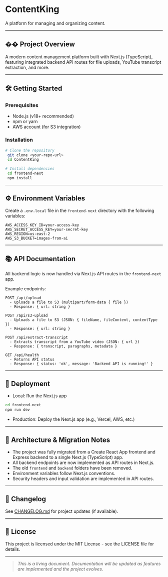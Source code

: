 # ContentKing

A platform for managing and organizing content.

---

## �� Project Overview
A modern content management platform built with Next.js (TypeScript), featuring integrated backend API routes for file uploads, YouTube transcript extraction, and more.

---

## 🛠️ Getting Started

### Prerequisites
- Node.js (v18+ recommended)
- npm or yarn
- AWS account (for S3 integration)

### Installation
```bash
# Clone the repository
 git clone <your-repo-url>
 cd ContentKing

# Install dependencies
 cd frontend-next
 npm install
```

---

## ⚙️ Environment Variables

Create a `.env.local` file in the `frontend-next` directory with the following variables:
```
AWS_ACCESS_KEY_ID=your-access-key
AWS_SECRET_ACCESS_KEY=your-secret-key
AWS_REGION=us-east-2
AWS_S3_BUCKET=images-from-ai
```

---

## 📚 API Documentation

All backend logic is now handled via Next.js API routes in the `frontend-next` app.

Example endpoints:
```
POST /api/upload
  - Uploads a file to S3 (multipart/form-data { file })
  - Response: { url: string }

POST /api/s3-upload
  - Uploads a file to S3 (JSON: { fileName, fileContent, contentType })
  - Response: { url: string }

POST /api/extract-transcript
  - Extracts transcript from a YouTube video (JSON: { url })
  - Response: { transcript, paragraphs, metadata }

GET /api/health
  - Returns API status
  - Response: { status: 'ok', message: 'Backend API is running!' }
```

---

## 🚦 Deployment

- Local: Run the Next.js app
```bash
cd frontend-next
npm run dev
```
- Production: Deploy the Next.js app (e.g., Vercel, AWS, etc.)

---

## 📝 Architecture & Migration Notes

- The project was fully migrated from a Create React App frontend and Express backend to a single Next.js (TypeScript) app.
- All backend endpoints are now implemented as API routes in Next.js.
- The old `frontend` and `backend` folders have been removed.
- Environment variables follow Next.js conventions.
- Security headers and input validation are implemented in API routes.

---

## 📅 Changelog

See [CHANGELOG.md](CHANGELOG.md) for project updates (if available).

---

## 📄 License

This project is licensed under the MIT License - see the LICENSE file for details.

---

> _This is a living document. Documentation will be updated as features are implemented and the project evolves._ 